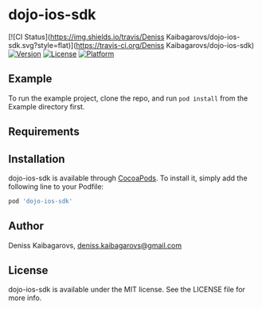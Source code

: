 # dojo-ios-sdk

[![CI Status](https://img.shields.io/travis/Deniss Kaibagarovs/dojo-ios-sdk.svg?style=flat)](https://travis-ci.org/Deniss Kaibagarovs/dojo-ios-sdk)
[![Version](https://img.shields.io/cocoapods/v/dojo-ios-sdk.svg?style=flat)](https://cocoapods.org/pods/dojo-ios-sdk)
[![License](https://img.shields.io/cocoapods/l/dojo-ios-sdk.svg?style=flat)](https://cocoapods.org/pods/dojo-ios-sdk)
[![Platform](https://img.shields.io/cocoapods/p/dojo-ios-sdk.svg?style=flat)](https://cocoapods.org/pods/dojo-ios-sdk)

## Example

To run the example project, clone the repo, and run `pod install` from the Example directory first.

## Requirements

## Installation

dojo-ios-sdk is available through [CocoaPods](https://cocoapods.org). To install
it, simply add the following line to your Podfile:

```ruby
pod 'dojo-ios-sdk'
```

## Author

Deniss Kaibagarovs, deniss.kaibagarovs@gmail.com

## License

dojo-ios-sdk is available under the MIT license. See the LICENSE file for more info.
